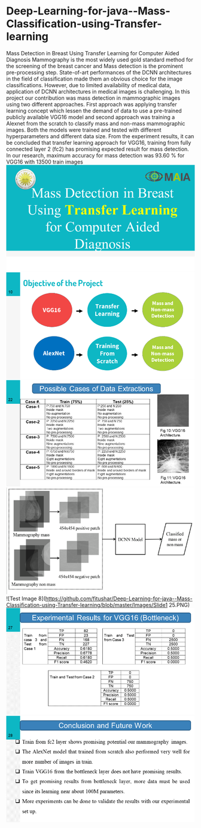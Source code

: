# Deep-Learning-for-java--Mass-Classification-using-Transfer-learning
Mass Detection in Breast Using Transfer Learning for Computer Aided Diagnosis
Mammography is the most widely used gold
standard method for the screening of the breast cancer and Mass
detection is the prominent pre-processing step. State-of-art
performances of the DCNN architectures in the field of
classification made them an obvious choice for the image
classifications. However, due to limited availability of medical
data, application of DCNN architectures in medical images is
challenging. In this project our contribution was mass detection in
mammographic images using two different approaches. First
approach was applying transfer learning concept which lessen the
demand of data to use a pre-trained publicly available VGG16
model and second approach was training a Alexnet from the
scratch to classify mass and non-mass mammographic images.
Both the models were trained and tested with different
hyperparameters and different data size. From the experiment
results, it can be concluded that transfer learning approach for
VGG16, training from fully connected layer 2 (fc2) has promising
expected result for mass detection. In our research, maximum
accuracy for mass detection was 93.60 % for VGG16 with 13500
train images
![Test Image 8](https://github.com/fitushar/Deep-Learning-for-java--Mass-Classification-using-Transfer-learning/blob/master/Images/Slide1.PNG)
![Test Image 8](https://github.com/fitushar/Deep-Learning-for-java--Mass-Classification-using-Transfer-learning/blob/master/Images/Slide10.PNG)
![Test Image 8](https://github.com/fitushar/Deep-Learning-for-java--Mass-Classification-using-Transfer-learning/blob/master/Images/Slide22.PNG)
![Test Image 8](https://github.com/fitushar/Deep-Learning-for-java--Mass-Classification-using-Transfer-learning/blob/master/Images/34258685_1687057948082173_8254190607560343552_n.png)
![Test Image 8](https://github.com/fitushar/Deep-Learning-for-java--Mass-Classification-using-Transfer-learning/blob/master/Images/Slide1
25.PNG)
![Test Image 8](https://github.com/fitushar/Deep-Learning-for-java--Mass-Classification-using-Transfer-learning/blob/master/Images/Slide27.PNG)
![Test Image 8](https://github.com/fitushar/Deep-Learning-for-java--Mass-Classification-using-Transfer-learning/blob/master/Images/Slide28.PNG)
